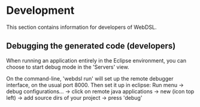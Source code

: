 # Development

This section contains information for developers of WebDSL.

## Debugging the generated code (developers)

When running an application entirely in the Eclipse environment, you can choose to start debug mode in the 'Servers' view.

On the command-line, 'webdsl run' will set up the remote debugger interface, on the usual port 8000. Then set it up in eclipse: Run menu -> debug configurations… -> click on remote java applications -> new (icon top left) -> add source dirs of your project -> press 'debug'
